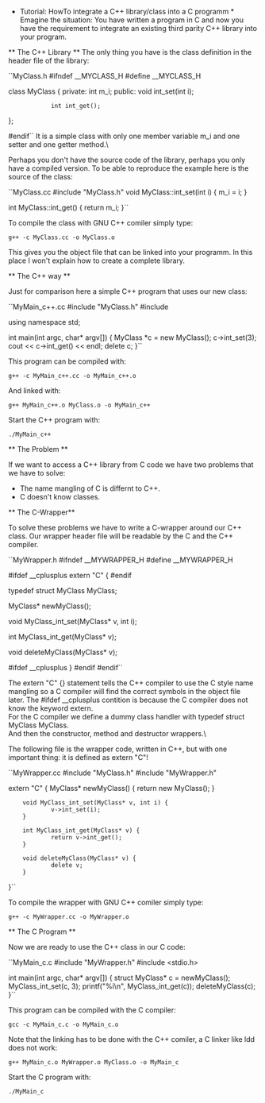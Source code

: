 * Tutorial: HowTo integrate a C++ library/class into a C programm *
Emagine the situation: You have written a program in C and now you have the requirement to integrate an existing third parity C++ library into your program.

** The C++ Library **
The only thing you have is the class definition in the header file of the library:

``MyClass.h
#ifndef __MYCLASS_H
#define __MYCLASS_H

class MyClass {
        private:
                int m_i;
        public:
                void int_set(int i);

                int int_get();
};

#endif``
It is a simple class with only one member variable m_i and one setter and one getter method.\

Perhaps you don't have the source code of the library, perhaps you only have a compiled version. To be able to reproduce the example here is the source of the class:

``MyClass.cc
#include "MyClass.h"
void MyClass::int_set(int i) {
        m_i = i;
}

int MyClass::int_get() {
        return m_i;
}``

To compile the class with GNU C++ comiler simply type:

``g++ -c MyClass.cc -o MyClass.o``

This gives you the object file that can be linked into your programm. In this place I won't explain how to create a complete library.

** The C++ way **

Just for comparison here a simple C++ program that uses our new class:

``MyMain_c++.cc
#include "MyClass.h"
#include <iostream>

using namespace std;

int main(int argc, char* argv[]) {
        MyClass *c = new MyClass();
        c->int_set(3);
        cout << c->int_get() << endl;
        delete c;
}``

This program can be compiled with:

``g++ -c MyMain_c++.cc -o MyMain_c++.o``

And linked with:

``g++ MyMain_c++.o MyClass.o -o MyMain_c++``

Start the C++ program with:

``./MyMain_c++``

** The Problem **

If we want to access a C++ library from C code we have two problems that we have to solve:
* The name mangling of C is differnt to C++.
* C doesn't know classes.

** The C-Wrapper**

To solve these problems we have to write a C-wrapper around our C++ class. Our wrapper header file will be readable by the C and the C++ compiler.

``MyWrapper.h
#ifndef __MYWRAPPER_H
#define __MYWRAPPER_H

#ifdef __cplusplus
extern "C" {
#endif

typedef struct MyClass MyClass;

MyClass* newMyClass();

void MyClass_int_set(MyClass* v, int i);

int MyClass_int_get(MyClass* v);

void deleteMyClass(MyClass* v);

#ifdef __cplusplus
}
#endif
#endif``

The extern "C" {} statement tells the C++ compiler to use the C style name mangling 
so a C compiler will find the correct symbols in the object file later. 
The #ifdef __cplusplus contition is because the C compiler does not know the keyword extern.\
For the C compiler we define a dummy class handler with typedef struct MyClass MyClass.\
And then the constructor, method and destructor wrappers.\

The following file is the wrapper code, written in C++, but with one important thing: it is defined as extern "C"!

``MyWrapper.cc
#include "MyClass.h"
#include "MyWrapper.h"

extern "C" {
        MyClass* newMyClass() {
                return new MyClass();
        }

        void MyClass_int_set(MyClass* v, int i) {
                v->int_set(i);
        }

        int MyClass_int_get(MyClass* v) {
                return v->int_get();
        }

        void deleteMyClass(MyClass* v) {
                delete v;
        }
}``

To compile the wrapper with GNU C++ comiler simply type:

``g++ -c MyWrapper.cc -o MyWrapper.o``

** The C Program **

Now we are ready to use the C++ class in our C code:

``MyMain_c.c
#include "MyWrapper.h"
#include <stdio.h>

int main(int argc, char* argv[]) {
        struct MyClass* c = newMyClass();
        MyClass_int_set(c, 3);
        printf("%i\n", MyClass_int_get(c));
        deleteMyClass(c);
}``

This program can be compiled with the C compiler:

``gcc -c MyMain_c.c -o MyMain_c.o``

Note that the linking has to be done with the C++ comiler, a C linker like ldd does not work:

``g++ MyMain_c.o MyWrapper.o MyClass.o -o MyMain_c``

Start the C program with:

``./MyMain_c``
